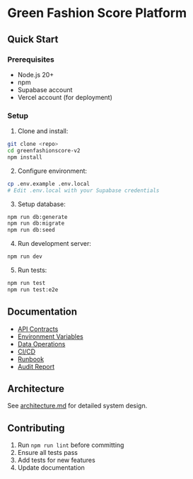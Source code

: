 # Green Fashion Score Platform

## Quick Start

### Prerequisites
- Node.js 20+
- npm
- Supabase account
- Vercel account (for deployment)

### Setup

1. Clone and install:
```bash
git clone <repo>
cd greenfashionscore-v2
npm install
```

2. Configure environment:
```bash
cp .env.example .env.local
# Edit .env.local with your Supabase credentials
```

3. Setup database:
```bash
npm run db:generate
npm run db:migrate
npm run db:seed
```

4. Run development server:
```bash
npm run dev
```

5. Run tests:
```bash
npm run test
npm run test:e2e
```

## Documentation
- [API Contracts](docs/api/contracts.md)
- [Environment Variables](docs/ops/env.md)
- [Data Operations](docs/ops/datos.md)
- [CI/CD](docs/ops/ci.md)
- [Runbook](docs/ops/runbook.md)
- [Audit Report](docs/auditoria/resumen-final.md)

## Architecture
See [architecture.md](architecture.md) for detailed system design.

## Contributing
1. Run `npm run lint` before committing
2. Ensure all tests pass
3. Add tests for new features
4. Update documentation

